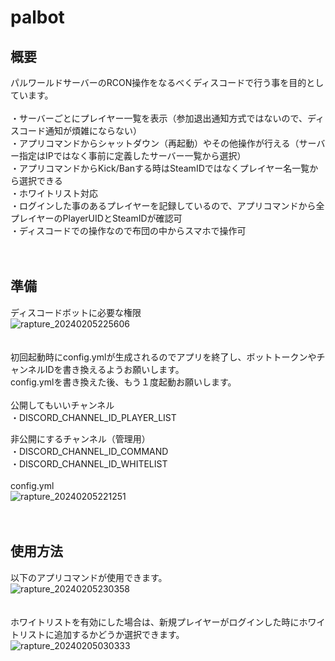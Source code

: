# palbot

## 概要
パルワールドサーバーのRCON操作をなるべくディスコードで行う事を目的としています。<br>
<br>
・サーバーごとにプレイヤー一覧を表示（参加退出通知方式ではないので、ディスコード通知が煩雑にならない）<br>
・アプリコマンドからシャットダウン（再起動）やその他操作が行える（サーバー指定はIPではなく事前に定義したサーバー一覧から選択）<br>
・アプリコマンドからKick/Banする時はSteamIDではなくプレイヤー名一覧から選択できる<br>
・ホワイトリスト対応<br>
・ログインした事のあるプレイヤーを記録しているので、アプリコマンドから全プレイヤーのPlayerUIDとSteamIDが確認可<br>
・ディスコードでの操作なので布団の中からスマホで操作可<br>
<br>
<br>
## 準備
ディスコードボットに必要な権限<br>
![rapture_20240205225606](https://github.com/radishsprouts/palbot/assets/3961684/6223ec36-4a2a-4ff4-a6bf-46116fefd8bc)<br>
<br>
<br>
初回起動時にconfig.ymlが生成されるのでアプリを終了し、ボットトークンやチャンネルIDを書き換えるようお願いします。<br>
config.ymlを書き換えた後、もう１度起動お願いします。<br>
<br>
公開してもいいチャンネル<br>
・DISCORD_CHANNEL_ID_PLAYER_LIST<br>

非公開にするチャンネル（管理用）<br>
・DISCORD_CHANNEL_ID_COMMAND<br>
・DISCORD_CHANNEL_ID_WHITELIST<br>
<br>
config.yml<br>
![rapture_20240205221251](https://github.com/radishsprouts/palbot/assets/3961684/5cd91ba9-0e33-4177-8d90-aa1eff7d5732)<br>
<br>
<br>
## 使用方法
以下のアプリコマンドが使用できます。<br>
![rapture_20240205230358](https://github.com/radishsprouts/palbot/assets/3961684/ff0cf004-2a79-41a3-a29a-4391a1697aef)<br>
<br>
<br>
ホワイトリストを有効にした場合は、新規プレイヤーがログインした時にホワイトリストに追加するかどうか選択できます。<br>
![rapture_20240205030333](https://github.com/radishsprouts/palbot/assets/3961684/6e994bfc-8628-414a-a52b-26e031d0fd91)<br>

